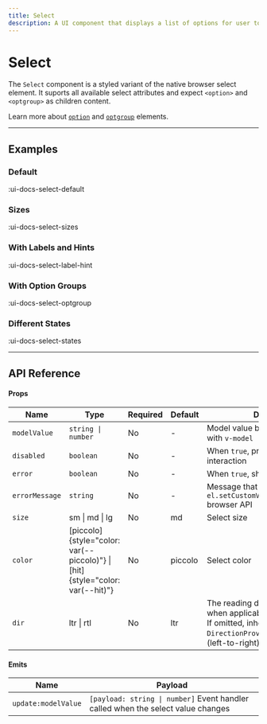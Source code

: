 ```yaml
---
title: Select
description: A UI component that displays a list of options for user to pick from.
---
```


# Select

The `Select` component is a styled variant of the native browser select element. It suports all available select attributes and expect `<option>` and `<optgroup>` as children content.

Learn more about [`option`](https://developer.mozilla.org/ru/docs/Web/HTML/Element/option) and [`optgroup`](https://developer.mozilla.org/ru/docs/Web/HTML/Element/optgroup) elements.

___

## Examples

### Default

:ui-docs-select-default

### Sizes

:ui-docs-select-sizes

### With Labels and Hints

:ui-docs-select-label-hint

### With Option Groups

:ui-docs-select-optgroup

### Different States

:ui-docs-select-states

___

## API Reference

#### Props

| Name | Type | Required | Default | Description |
|------|------|----------|---------|-------------|
| `modelValue` | `string \| number` | No | - | Model value binding. Can be bound with `v-model` |
| `disabled` | `boolean` | No | - | When `true`, prevents user from interaction |
| `error` | `boolean` | No | - | When `true`, shows error state |
| `errorMessage` | `string` | No | - | Message that will be provided to `el.setCustomValidity(errorMessage)` browser API |
| `size` | sm \| md \| lg | No | md | Select size |
| `color` | [piccolo]{style="color: var(--piccolo)"} \| [hit]{style="color: var(--hit)"} | No | piccolo | Select color |
| `dir` | ltr \| rtl | No | ltr | The reading direction of the select when applicable.<br>If omitted, inherits globally from `DirectionProvider` or assumes LTR (left-to-right) reading mode |

#### Emits

| Name | Payload |
|------|---------|
| `update:modelValue` | `[payload: string \| number]` Event handler called when the select value changes |

